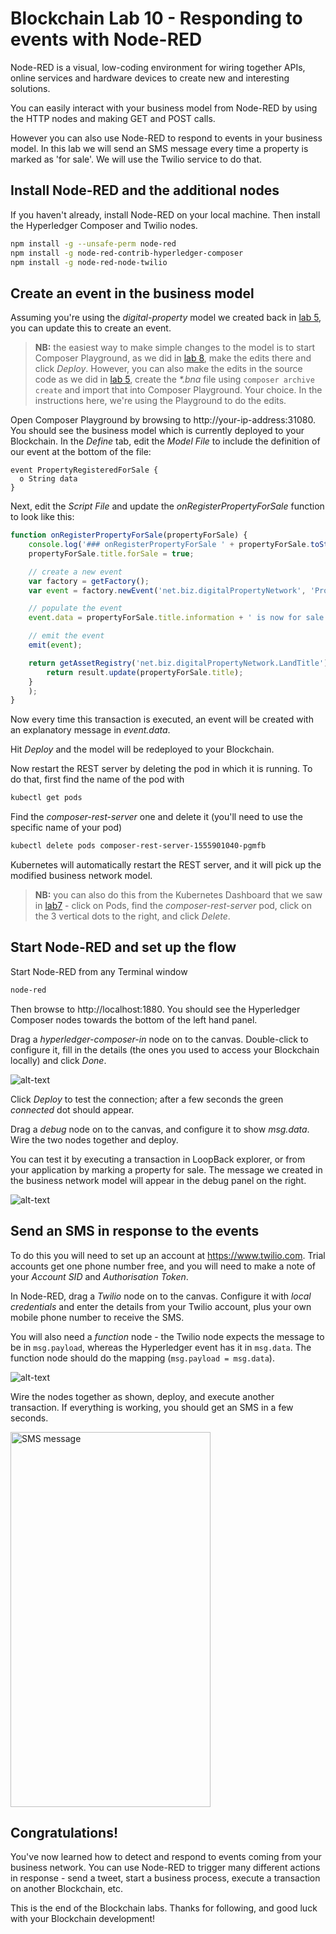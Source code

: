 # Blockchain Lab 10 - Responding to events with Node-RED

Node-RED is a visual, low-coding environment for wiring together APIs, online services and hardware devices to create new and interesting solutions.

You can easily interact with your business model from Node-RED by using the HTTP nodes and making GET and POST calls.

However you can also use Node-RED to respond to events in your business model.  In this lab we will send an SMS message every time a property is marked as 'for sale'. We will use the Twilio service to do that.

## Install Node-RED and the additional nodes
If you haven't already, install Node-RED on your local machine. Then install the Hyperledger Composer and Twilio nodes.
```bash
npm install -g --unsafe-perm node-red
npm install -g node-red-contrib-hyperledger-composer
npm install -g node-red-node-twilio
```

## Create an event in the business model
Assuming you're using the _digital-property_ model we created back in [lab 5](./lab5-v1.md), you can update this to create an event.

> **NB:** the easiest way to make simple changes to the model is to start Composer Playground, as we did in [lab 8](./lab8-v1.md), make the edits there and click _Deploy_. However, you can also make the edits in the source code as we did in [lab 5](./lab5-v1.md), create the _*.bna_ file using `composer archive create` and import that into Composer Playground.  Your choice.  In the instructions here, we're using the Playground to do the edits.

Open Composer Playground by browsing to http://your-ip-address:31080. You should see the business model which is currently deployed to your Blockchain. In the _Define_ tab, edit the _Model File_ to include the definition of our event at the bottom of the file:
```
event PropertyRegisteredForSale {
  o String data
}
```

Next, edit the _Script File_ and update the _onRegisterPropertyForSale_ function to look like this:
```javascript
function onRegisterPropertyForSale(propertyForSale) {
    console.log('### onRegisterPropertyForSale ' + propertyForSale.toString());
    propertyForSale.title.forSale = true;

    // create a new event
    var factory = getFactory();
    var event = factory.newEvent('net.biz.digitalPropertyNetwork', 'PropertyRegisteredForSale');

    // populate the event
    event.data = propertyForSale.title.information + ' is now for sale';

    // emit the event
    emit(event);

    return getAssetRegistry('net.biz.digitalPropertyNetwork.LandTitle').then(function(result) {
        return result.update(propertyForSale.title);
    }
    );
}
```

Now every time this transaction is executed, an event will be created with an explanatory message in _event.data_.

Hit _Deploy_ and the model will be redeployed to your Blockchain.  

Now restart the REST server by deleting the pod in which it is running. To do that, first find the name of the pod with
```bash
kubectl get pods
```
Find the _composer-rest-server_ one and delete it (you'll need to use the specific name of your pod)
```bash
kubectl delete pods composer-rest-server-1555901040-pgmfb
```

Kubernetes will automatically restart the REST server, and it will pick up the modified business network model.

> **NB:** you can also do this from the Kubernetes Dashboard that we saw in [lab7](./lab7-v1.md) - click on Pods, find the _composer-rest-server_ pod, click on the 3 vertical dots to the right, and click _Delete_.


## Start Node-RED and set up the flow
Start Node-RED from any Terminal window
```bash
node-red
```
Then browse to http://localhost:1880. You should see the Hyperledger Composer nodes towards the bottom of the left hand panel.

Drag a _hyperledger-composer-in_ node on to the canvas. Double-click to configure it, fill in the details (the ones you used to access your Blockchain locally) and click _Done_.

![alt-text](./images/lab10-img1.png "Hyperledger Composer connection settings")

Click _Deploy_ to test the connection; after a few seconds the green _connected_ dot should appear.

Drag a _debug_ node on to the canvas, and configure it to show _msg.data_. Wire the two nodes together and deploy.

You can test it by executing a transaction in LoopBack explorer, or from your application by marking a property for sale. The message we created in the business network model will appear in the debug panel on the right.

![alt-text](./images/lab10-img2.png "Node-RED")

## Send an SMS in response to the events
To do this you will need to set up an account at https://www.twilio.com.  Trial accounts get one phone number free, and you will need to make a note of your _Account SID_ and _Authorisation Token_.

In Node-RED, drag a _Twilio_ node on to the canvas.  Configure it with _local credentials_ and enter the details from your Twilio account, plus your own mobile phone number to receive the SMS.

You will also need a _function_ node - the Twilio node expects the message to be in `msg.payload`, whereas the Hyperledger event has it in `msg.data`. The function node should do the mapping (`msg.payload = msg.data`).

![alt-text](./images/lab10-img3.png "Node-RED")

Wire the nodes together as shown, deploy, and execute another transaction.  If everything is working, you should get an SMS in a few seconds.

<img src="./images/lab10-img4.png" alt="SMS message" height="600" width="320"/>

## Congratulations!

You've now learned how to detect and respond to events coming from your business network.  You can use Node-RED to trigger many different actions in response - send a tweet, start a business process, execute a transaction on another Blockchain, etc.

This is the end of the Blockchain labs. Thanks for following, and good luck with your Blockchain development!
